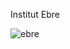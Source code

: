 <p> Institut Ebre
  
  ![ebre](https://github.com/user-attachments/assets/d83d5e08-f8c6-4d3b-b33d-7a40e94db1a6)

</p>

